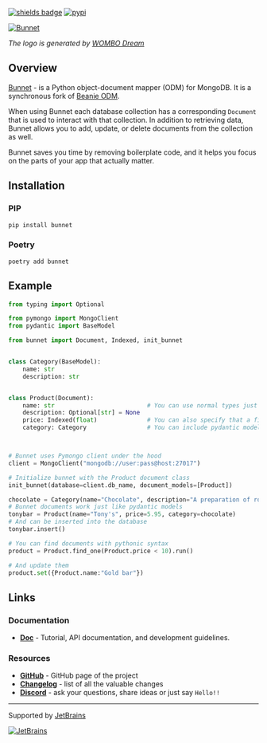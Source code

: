 [![shields badge](https://shields.io/badge/-docs-blue)](https://roman-right.github.io/bunnet/)
[![pypi](https://img.shields.io/pypi/v/bunnet.svg)](https://pypi.python.org/pypi/bunnet)

[![Bunnet](https://github.com/roman-right/bunnet/raw/main/docs/assets/1.png)](https://github.com/roman-right/bunnet)

*The logo is generated by [WOMBO Dream](https://www.wombo.art)*

## Overview

[Bunnet](https://github.com/roman-right/bunnet) - is a Python object-document mapper (ODM) for MongoDB. It is a synchronous fork of [Beanie ODM](https://github.com/roman-right/beanie).

When using Bunnet each database collection has a corresponding `Document` that
is used to interact with that collection. In addition to retrieving data,
Bunnet allows you to add, update, or delete documents from the collection as
well.

Bunnet saves you time by removing boilerplate code, and it helps you focus on
the parts of your app that actually matter.

## Installation

### PIP

```shell
pip install bunnet
```

### Poetry

```shell
poetry add bunnet
```
## Example

```python
from typing import Optional

from pymongo import MongoClient
from pydantic import BaseModel

from bunnet import Document, Indexed, init_bunnet


class Category(BaseModel):
    name: str
    description: str


class Product(Document):
    name: str                          # You can use normal types just like in pydantic
    description: Optional[str] = None
    price: Indexed(float)              # You can also specify that a field should correspond to an index
    category: Category                 # You can include pydantic models as well



# Bunnet uses Pymongo client under the hood 
client = MongoClient("mongodb://user:pass@host:27017")

# Initialize bunnet with the Product document class
init_bunnet(database=client.db_name, document_models=[Product])

chocolate = Category(name="Chocolate", description="A preparation of roasted and ground cacao seeds.")
# Bunnet documents work just like pydantic models
tonybar = Product(name="Tony's", price=5.95, category=chocolate)
# And can be inserted into the database
tonybar.insert() 

# You can find documents with pythonic syntax
product = Product.find_one(Product.price < 10).run()

# And update them
product.set({Product.name:"Gold bar"})

```

## Links

### Documentation

- **[Doc](https://roman-right.github.io/bunnet/)** - Tutorial, API documentation, and development guidelines.

### Resources

- **[GitHub](https://github.com/roman-right/bunnet)** - GitHub page of the
  project
- **[Changelog](https://roman-right.github.io/bunnet/changelog)** - list of all
  the valuable changes
- **[Discord](https://discord.gg/29mMrEBvr4)** - ask your questions, share
  ideas or just say `Hello!!`

----
Supported by [JetBrains](https://jb.gg/OpenSource)

[![JetBrains](https://raw.githubusercontent.com/roman-right/beanie/main/assets/logo/jetbrains.svg)](https://jb.gg/OpenSource)
